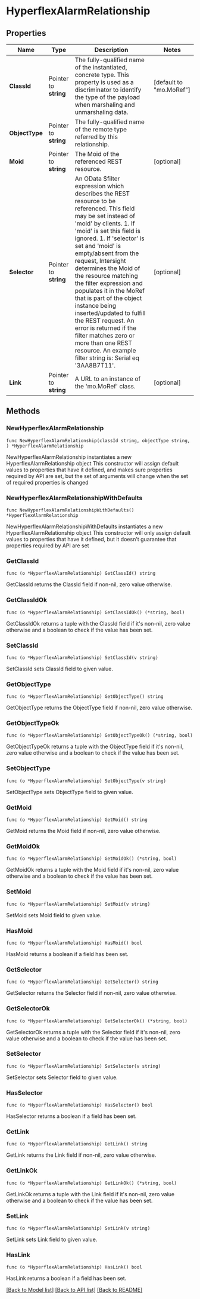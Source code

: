 # HyperflexAlarmRelationship

## Properties

Name | Type | Description | Notes
------------ | ------------- | ------------- | -------------
**ClassId** | Pointer to **string** | The fully-qualified name of the instantiated, concrete type. This property is used as a discriminator to identify the type of the payload when marshaling and unmarshaling data. | [default to "mo.MoRef"]
**ObjectType** | Pointer to **string** | The fully-qualified name of the remote type referred by this relationship. | 
**Moid** | Pointer to **string** | The Moid of the referenced REST resource. | [optional] 
**Selector** | Pointer to **string** | An OData $filter expression which describes the REST resource to be referenced. This field may be set instead of &#39;moid&#39; by clients. 1. If &#39;moid&#39; is set this field is ignored. 1. If &#39;selector&#39; is set and &#39;moid&#39; is empty/absent from the request, Intersight determines the Moid of the resource matching the filter expression and populates it in the MoRef that is part of the object instance being inserted/updated to fulfill the REST request. An error is returned if the filter matches zero or more than one REST resource. An example filter string is: Serial eq &#39;3AA8B7T11&#39;. | [optional] 
**Link** | Pointer to **string** | A URL to an instance of the &#39;mo.MoRef&#39; class. | [optional] 

## Methods

### NewHyperflexAlarmRelationship

`func NewHyperflexAlarmRelationship(classId string, objectType string, ) *HyperflexAlarmRelationship`

NewHyperflexAlarmRelationship instantiates a new HyperflexAlarmRelationship object
This constructor will assign default values to properties that have it defined,
and makes sure properties required by API are set, but the set of arguments
will change when the set of required properties is changed

### NewHyperflexAlarmRelationshipWithDefaults

`func NewHyperflexAlarmRelationshipWithDefaults() *HyperflexAlarmRelationship`

NewHyperflexAlarmRelationshipWithDefaults instantiates a new HyperflexAlarmRelationship object
This constructor will only assign default values to properties that have it defined,
but it doesn't guarantee that properties required by API are set

### GetClassId

`func (o *HyperflexAlarmRelationship) GetClassId() string`

GetClassId returns the ClassId field if non-nil, zero value otherwise.

### GetClassIdOk

`func (o *HyperflexAlarmRelationship) GetClassIdOk() (*string, bool)`

GetClassIdOk returns a tuple with the ClassId field if it's non-nil, zero value otherwise
and a boolean to check if the value has been set.

### SetClassId

`func (o *HyperflexAlarmRelationship) SetClassId(v string)`

SetClassId sets ClassId field to given value.


### GetObjectType

`func (o *HyperflexAlarmRelationship) GetObjectType() string`

GetObjectType returns the ObjectType field if non-nil, zero value otherwise.

### GetObjectTypeOk

`func (o *HyperflexAlarmRelationship) GetObjectTypeOk() (*string, bool)`

GetObjectTypeOk returns a tuple with the ObjectType field if it's non-nil, zero value otherwise
and a boolean to check if the value has been set.

### SetObjectType

`func (o *HyperflexAlarmRelationship) SetObjectType(v string)`

SetObjectType sets ObjectType field to given value.


### GetMoid

`func (o *HyperflexAlarmRelationship) GetMoid() string`

GetMoid returns the Moid field if non-nil, zero value otherwise.

### GetMoidOk

`func (o *HyperflexAlarmRelationship) GetMoidOk() (*string, bool)`

GetMoidOk returns a tuple with the Moid field if it's non-nil, zero value otherwise
and a boolean to check if the value has been set.

### SetMoid

`func (o *HyperflexAlarmRelationship) SetMoid(v string)`

SetMoid sets Moid field to given value.

### HasMoid

`func (o *HyperflexAlarmRelationship) HasMoid() bool`

HasMoid returns a boolean if a field has been set.

### GetSelector

`func (o *HyperflexAlarmRelationship) GetSelector() string`

GetSelector returns the Selector field if non-nil, zero value otherwise.

### GetSelectorOk

`func (o *HyperflexAlarmRelationship) GetSelectorOk() (*string, bool)`

GetSelectorOk returns a tuple with the Selector field if it's non-nil, zero value otherwise
and a boolean to check if the value has been set.

### SetSelector

`func (o *HyperflexAlarmRelationship) SetSelector(v string)`

SetSelector sets Selector field to given value.

### HasSelector

`func (o *HyperflexAlarmRelationship) HasSelector() bool`

HasSelector returns a boolean if a field has been set.

### GetLink

`func (o *HyperflexAlarmRelationship) GetLink() string`

GetLink returns the Link field if non-nil, zero value otherwise.

### GetLinkOk

`func (o *HyperflexAlarmRelationship) GetLinkOk() (*string, bool)`

GetLinkOk returns a tuple with the Link field if it's non-nil, zero value otherwise
and a boolean to check if the value has been set.

### SetLink

`func (o *HyperflexAlarmRelationship) SetLink(v string)`

SetLink sets Link field to given value.

### HasLink

`func (o *HyperflexAlarmRelationship) HasLink() bool`

HasLink returns a boolean if a field has been set.


[[Back to Model list]](../README.md#documentation-for-models) [[Back to API list]](../README.md#documentation-for-api-endpoints) [[Back to README]](../README.md)


